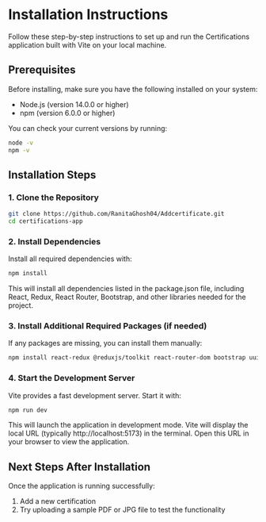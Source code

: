 # Installation Instructions

Follow these step-by-step instructions to set up and run the Certifications application built with Vite on your local machine.

## Prerequisites

Before installing, make sure you have the following installed on your system:

- Node.js (version 14.0.0 or higher)
- npm (version 6.0.0 or higher)

You can check your current versions by running:
```bash
node -v
npm -v
```

## Installation Steps

### 1. Clone the Repository

```bash
git clone https://github.com/RanitaGhosh04/Addcertificate.git
cd certifications-app
```

### 2. Install Dependencies

Install all required dependencies with:

```bash
npm install
```

This will install all dependencies listed in the package.json file, including React, Redux, React Router, Bootstrap, and other libraries needed for the project.

### 3. Install Additional Required Packages (if needed)

If any packages are missing, you can install them manually:

```bash
npm install react-redux @reduxjs/toolkit react-router-dom bootstrap uuid
```

### 4. Start the Development Server

Vite provides a fast development server. Start it with:

```bash
npm run dev
```

This will launch the application in development mode. Vite will display the local URL (typically http://localhost:5173) in the terminal. Open this URL in your browser to view the application.


## Next Steps After Installation

Once the application is running successfully:

1. Add a new certification
2. Try uploading a sample PDF or JPG file to test the functionality
